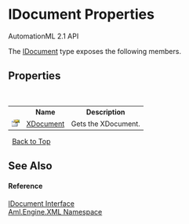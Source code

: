 # IDocument Properties
AutomationML 2.1 API 

The <a href="T_Aml_Engine_XML_IDocument">IDocument</a> type exposes the following members.


## Properties
&nbsp;<table><tr><th></th><th>Name</th><th>Description</th></tr><tr><td>![Public property](media/pubproperty.gif "Public property")</td><td><a href="P_Aml_Engine_XML_IDocument_XDocument">XDocument</a></td><td>
Gets the XDocument.</td></tr></table>&nbsp;
<a href="#idocument-properties">Back to Top</a>

## See Also


#### Reference
<a href="T_Aml_Engine_XML_IDocument">IDocument Interface</a><br /><a href="N_Aml_Engine_XML">Aml.Engine.XML Namespace</a><br />